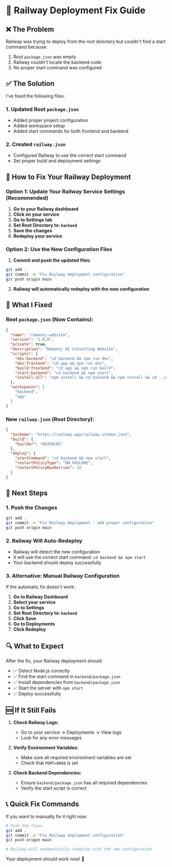 # 🚨 Railway Deployment Fix Guide

## ❌ The Problem
Railway was trying to deploy from the root directory but couldn't find a start command because:
1. Root `package.json` was empty
2. Railway couldn't locate the backend code
3. No proper start command was configured

## ✅ The Solution
I've fixed the following files:

### 1. Updated Root `package.json`
- Added proper project configuration
- Added workspace setup
- Added start commands for both frontend and backend

### 2. Created `railway.json`
- Configured Railway to use the correct start command
- Set proper build and deployment settings

## 🔧 How to Fix Your Railway Deployment

### Option 1: Update Your Railway Service Settings (Recommended)

1. **Go to your Railway dashboard**
2. **Click on your service**
3. **Go to Settings tab**
4. **Set Root Directory to: `backend`**
5. **Save the changes**
6. **Redeploy your service**

### Option 2: Use the New Configuration Files

1. **Commit and push the updated files:**
```bash
git add .
git commit -m "Fix Railway deployment configuration"
git push origin main
```

2. **Railway will automatically redeploy with the new configuration**

## 🎯 What I Fixed

### Root `package.json` (Now Contains):
```json
{
  "name": "ramanuj-website",
  "version": "1.0.0",
  "private": true,
  "description": "Ramanuj AI Consulting Website",
  "scripts": {
    "dev:backend": "cd backend && npm run dev",
    "dev:frontend": "cd app && npm run dev",
    "build:frontend": "cd app && npm run build",
    "start:backend": "cd backend && npm start",
    "install:all": "npm install && cd backend && npm install && cd ../app && npm install"
  },
  "workspaces": [
    "backend",
    "app"
  ]
}
```

### New `railway.json` (Root Directory):
```json
{
  "$schema": "https://railway.app/railway.schema.json",
  "build": {
    "builder": "NIXPACKS"
  },
  "deploy": {
    "startCommand": "cd backend && npm start",
    "restartPolicyType": "ON_FAILURE",
    "restartPolicyMaxRetries": 10
  }
}
```

## 🚀 Next Steps

### 1. Push the Changes
```bash
git add .
git commit -m "Fix Railway deployment - add proper configuration"
git push origin main
```

### 2. Railway Will Auto-Redeploy
- Railway will detect the new configuration
- It will use the correct start command: `cd backend && npm start`
- Your backend should deploy successfully

### 3. Alternative: Manual Railway Configuration
If the automatic fix doesn't work:

1. **Go to Railway Dashboard**
2. **Select your service**
3. **Go to Settings**
4. **Set Root Directory to: `backend`**
5. **Click Save**
6. **Go to Deployments**
7. **Click Redeploy**

## 🔍 What to Expect

After the fix, your Railway deployment should:
- ✅ Detect Node.js correctly
- ✅ Find the start command in `backend/package.json`
- ✅ Install dependencies from `backend/package.json`
- ✅ Start the server with `npm start`
- ✅ Deploy successfully

## 🆘 If It Still Fails

1. **Check Railway Logs:**
   - Go to your service → Deployments → View logs
   - Look for any error messages

2. **Verify Environment Variables:**
   - Make sure all required environment variables are set
   - Check that `PORT=8080` is set

3. **Check Backend Dependencies:**
   - Ensure `backend/package.json` has all required dependencies
   - Verify the start script is correct

## 📞 Quick Fix Commands

If you want to manually fix it right now:

```bash
# Push the fixes
git add .
git commit -m "Fix Railway deployment configuration"
git push origin main

# Railway will automatically redeploy with the new configuration
```

Your deployment should work now! 🎉
